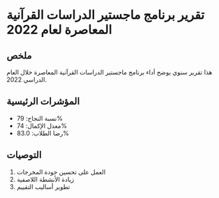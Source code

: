 # تقرير برنامج ماجستير الدراسات القرآنية المعاصرة لعام 2022

## ملخص

هذا تقرير سنوي يوضح أداء برنامج ماجستير الدراسات القرآنية المعاصرة خلال العام الدراسي 2022.

## المؤشرات الرئيسية

- نسبة النجاح: 79%
- معدل الإكمال: 74%
- رضا الطلاب: 83.0%

## التوصيات

1. العمل على تحسين جودة المخرجات
2. زيادة الأنشطة اللاصفية
3. تطوير أساليب التقييم
